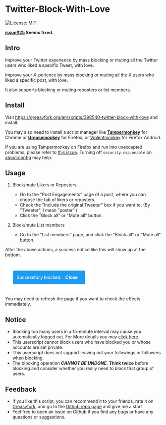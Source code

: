 # Twitter-Block-With-Love
[![License: MIT](https://img.shields.io/badge/License-MIT-yellow.svg)](https://opensource.org/licenses/MIT)

**[issue#25](https://github.com/E011011101001/Twitter-Block-With-Love/issues/25) Seems fixed.**

## Intro
Improve your Twitter experience by mass blocking or muting all the Twitter users who liked a specific Tweet, with love.

Improve your X-perience by mass blocking or muting all the X users who liked a specific post, with love.

It also supports blocking or muting reposters or list members.

## Install
Visit https://greasyfork.org/en/scripts/398540-twitter-block-with-love and install.

You may also need to install a script manager like [**Tampermonkey**](https://chrome.google.com/webstore/detail/tampermonkey/dhdgffkkebhmkfjojejmpbldmpobfkfo?hl=zh-CN) for Chrome or [**Greasemonkey**](https://addons.mozilla.org/en-US/firefox/addon/greasemonkey/) for Firefox, or [Violentmonkey](https://addons.mozilla.org/en-US/firefox/addon/violentmonkey/) for Firefox Android.

If you are using Tampermonkey on Firefox and run into unexcepted problems, please refer to [this issue](https://github.com/E011011101001/Twitter-Block-With-Love/issues/1#issuecomment-606785462). Turning off `security.csp.enable` on [about:config](about:config) may help.

## Usage

1. Block/mute Likers or Reposters
   - Go to the "Post Engagements" page of a post, where you can choose the tab of likers or reposters.
   - Check the "Include the original Tweeter" box if you want to. (By "Tweeter", I mean "poster".)
   - Click the "Block all" or "Mute all" button.

3. Block/mute List members
   - Go to the "List members" page, and click the "Block all" or "Mute all" button.

After the above actions, a success notice like this will show up at the bottom.

![](https://raw.githubusercontent.com/E011011101001/Twitter-Block-With-Love/master/imgs/after.png)

You may need to refresh the page if you want to check the effects immediately.

## Notice

- Blocking too many users in a 15-minute interval may cause you automatically logged out. For More details you may [click here](https://developer.twitter.com/en/docs/basics/rate-limiting).
- This userscript cannot block users who have blocked you or whose accounts are set private.
- This userscript does not support leaving out your followings or followers when blocking.
- The blocking operation ***CANNOT BE UNDONE***. **Think twice** before blocking and consider whether you really need to block that group of users.

## Feedback

- If you like this script, you can recommend it to your friends, rate it on [Greasyfork](https://greasyfork.org/en/scripts/398540-twitter-block-with-love/feedback), and go to the [Github repo page](https://github.com/E011011101001/Twitter-Block-With-Love) and give me a star!
- Feel free to open an issue on Github if you find any bugs or have any questions or suggestions.

